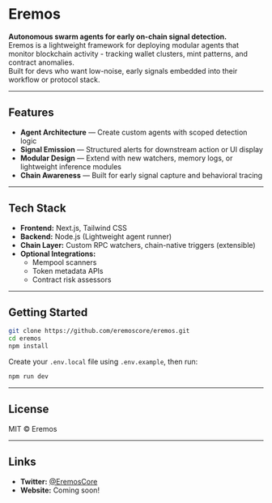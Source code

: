 # Eremos

**Autonomous swarm agents for early on-chain signal detection.**  
Eremos is a lightweight framework for deploying modular agents that monitor blockchain activity - tracking wallet clusters, mint patterns, and contract anomalies.  
Built for devs who want low-noise, early signals embedded into their workflow or protocol stack.

---

## Features

- **Agent Architecture** — Create custom agents with scoped detection logic  
- **Signal Emission** — Structured alerts for downstream action or UI display  
- **Modular Design** — Extend with new watchers, memory logs, or lightweight inference modules  
- **Chain Awareness** — Built for early signal capture and behavioral tracing  

---

## Tech Stack

- **Frontend:** Next.js, Tailwind CSS  
- **Backend:** Node.js (Lightweight agent runner)  
- **Chain Layer:** Custom RPC watchers, chain-native triggers (extensible)  
- **Optional Integrations:**  
  - Mempool scanners  
  - Token metadata APIs  
  - Contract risk assessors  

---

## Getting Started

```bash
git clone https://github.com/eremoscore/eremos.git
cd eremos
npm install
```

Create your `.env.local` file using `.env.example`, then run:

```bash
npm run dev
```

---

## License

MIT © Eremos

---

## Links

- **Twitter:** [@EremosCore](https://x.com/EremosCore)
- **Website:** Coming soon!
